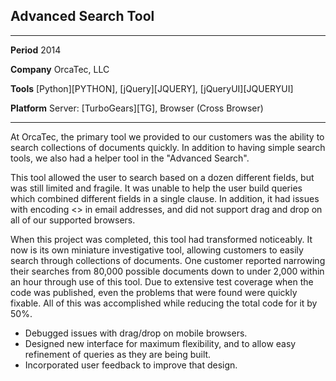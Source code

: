 ## Advanced Search Tool

------------ -------------------------------------------------------------------------------------------
**Period**   2014

**Company**  OrcaTec, LLC

**Tools**    [Python][PYTHON], [jQuery][JQUERY], [jQueryUI][JQUERYUI]

**Platform** Server: [TurboGears][TG], Browser (Cross Browser)
------------ -------------------------------------------------------------------------------------------

At OrcaTec, the primary tool we provided to our customers was the ability to search collections of documents quickly. In addition to having simple search tools, we also had a helper tool in the "Advanced Search".

This tool allowed the user to search based on a dozen different fields, but was still limited and fragile. It was unable to help the user build queries which combined different fields in a single clause. In addition, it had issues with encoding <> in email addresses, and did not support drag and drop on all of our supported browsers.

When this project was completed, this tool had transformed noticeably. It now is its own miniature investigative tool, allowing customers to easily search through collections of documents. One customer reported narrowing their searches from 80,000 possible documents down to under 2,000 within an hour through use of this tool. Due to extensive test coverage when the code was published, even the problems that were found were quickly fixable. All of this was accomplished while reducing the total code for it by 50%.

* Debugged issues with drag/drop on mobile browsers.
* Designed new interface for maximum flexibility, and to allow easy refinement of queries as they are being built.
* Incorporated user feedback to improve that design.
